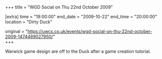+++
title = "WGD Social on Thu 22nd October 2009"

[extra]
time = "19:00:00"
end_date = "2009-10-22"
end_time = "20:00:00"
location = "Dirty Duck"

original = "https://uwcs.co.uk/events/wgd-social-on-thu-22nd-october-2009-1474489027950/"    
+++

Warwick game design are off to the Duck after a game creation tutorial.

